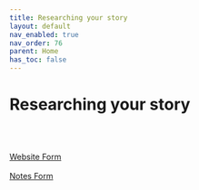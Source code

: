 ```yaml
---
title: Researching your story
layout: default
nav_enabled: true
nav_order: 76
parent: Home
has_toc: false
---
```

# Researching your story
<br/>
<br/>

[Website Form](Website_Form.html) <br/><br/>
[Notes Form](Notes_Form.html) <br/><br/>
